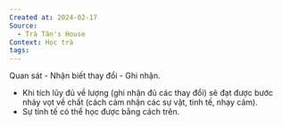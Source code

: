 ```yaml
---
Created at: 2024-02-17
Source:
  - Trà Tân's House
Context: Học trà
tags:
---
```

Quan sát - Nhận biết thay đổi - Ghi nhận.
- Khi tích lũy đủ về lượng (ghi nhận đủ các thay đổi) sẽ đạt được bước nhảy vọt về chất (cách cảm nhận các sự vật, tinh tế, nhạy cảm).
- Sự tinh tế có thể học được bằng cách trên.
